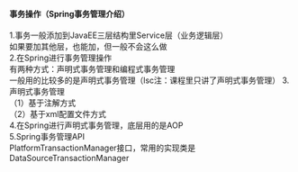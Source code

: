 #### 事务操作（Spring事务管理介绍）
1.事务一般添加到JavaEE三层结构里Service层（业务逻辑层）  
如果要加其他层，也能加，但一般不会这么做  
2.在Spring进行事务管理操作  
有两种方式：声明式事务管理和编程式事务管理  
一般用的比较多的是声明式事务管理（lsc注：课程里只讲了声明式事务管理）
3.声明式事务管理  
（1）基于注解方式  
（2）基于xml配置文件方式  
4.在Spring进行声明式事务管理，底层用的是AOP  
5.Spring事务管理API  
PlatformTransactionManager接口，常用的实现类是DataSourceTransactionManager